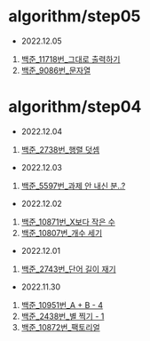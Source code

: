 # algorithm/step05

- 2022.12.05
1) [백준_11718번_그대로 출력하기](https://github.com/YUMIN113/algorithm/blob/main/algorithm/src/algorithm/step05/A11718.java)
2) [백준_9086번_문자열](https://github.com/YUMIN113/algorithm/blob/main/algorithm/src/algorithm/step05/A9086.java)

# algorithm/step04

- 2022.12.04
1) [백준_2738번_행렬 덧셈](https://github.com/YUMIN113/algorithm/blob/main/algorithm/src/algorithm/step04/A2738.java)

- 2022.12.03
1) [백준_5597번_과제 안 내신 분..?](https://github.com/YUMIN113/algorithm/blob/main/algorithm/src/algorithm/step04/A5597.java)

- 2022.12.02
1) [백준_10871번_X보다 작은 수](https://github.com/YUMIN113/algorithm/blob/main/algorithm/src/algorithm/step04/A10871.java)
2) [백준_10807번_개수 세기](https://github.com/YUMIN113/algorithm/blob/main/algorithm/src/algorithm/step04/A10807.java)

- 2022.12.01
1) [백준_2743번_단어 길이 재기](https://github.com/YUMIN113/algorithm/blob/main/algorithm/src/algorithm/step04/A2743.java)

- 2022.11.30
1) [백준_10951번_A + B - 4](https://github.com/YUMIN113/algorithm/blob/main/algorithm/src/algorithm/step04/A10951.java)
2) [백준_2438번_별 찍기 - 1](https://github.com/YUMIN113/algorithm/blob/main/algorithm/src/algorithm/step04/A2438.java)
3) [백준_10872번_팩토리얼](https://github.com/YUMIN113/algorithm/blob/main/algorithm/src/algorithm/step04/A10872.java)
